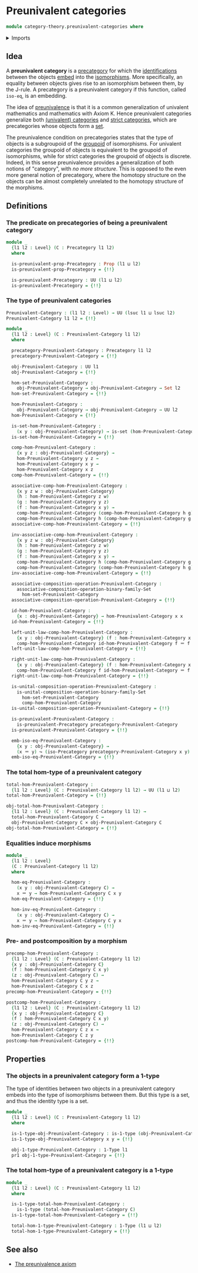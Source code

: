# Preunivalent categories

```agda
module category-theory.preunivalent-categories where
```

<details><summary>Imports</summary>

```agda
open import category-theory.composition-operations-on-binary-families-of-sets
open import category-theory.isomorphisms-in-precategories
open import category-theory.precategories

open import foundation.1-types
open import foundation.cartesian-product-types
open import foundation.dependent-pair-types
open import foundation.embeddings
open import foundation.identity-types
open import foundation.propositions
open import foundation.sets
open import foundation.universe-levels
```

</details>

## Idea

A **preunivalent category** is a [precategory](category-theory.precategories.md)
for which the [identifications](foundation-core.identity-types.md) between the
objects [embed](foundation-core.embeddings.md) into the
[isomorphisms](category-theory.isomorphisms-in-precategories.md). More
specifically, an equality between objects gives rise to an isomorphism between
them, by the J-rule. A precategory is a preunivalent category if this function,
called `iso-eq`, is an embedding.

The idea of [preunivalence](foundation.preunivalence.md) is that it is a common
generalization of univalent mathematics and mathematics with Axiom K. Hence
preunivalent categories generalize both
[(univalent) categories](category-theory.categories.md) and
[strict categories](category-theory.strict-categories.md), which are
precategories whose objects form a [set](foundation-core.sets.md).

The preunivalence condition on precategories states that the type of objects is
a subgroupoid of the [groupoid](category-theory.groupoids.md) of isomorphisms.
For univalent categories the groupoid of objects is equivalent to the groupoid
of isomorphisms, while for strict categories the groupoid of objects is
discrete. Indeed, in this sense preunivalence provides a generalization of both
notions of "category", with _no more structure_. This is opposed to the even
more general notion of precategory, where the homotopy structure on the objects
can be almost completely unrelated to the homotopy structure of the morphisms.

## Definitions

### The predicate on precategories of being a preunivalent category

```agda
module _
  {l1 l2 : Level} (C : Precategory l1 l2)
  where

  is-preunivalent-prop-Precategory : Prop (l1 ⊔ l2)
  is-preunivalent-prop-Precategory = {!!}

  is-preunivalent-Precategory : UU (l1 ⊔ l2)
  is-preunivalent-Precategory = {!!}
```

### The type of preunivalent categories

```agda
Preunivalent-Category : (l1 l2 : Level) → UU (lsuc l1 ⊔ lsuc l2)
Preunivalent-Category l1 l2 = {!!}

module _
  {l1 l2 : Level} (C : Preunivalent-Category l1 l2)
  where

  precategory-Preunivalent-Category : Precategory l1 l2
  precategory-Preunivalent-Category = {!!}

  obj-Preunivalent-Category : UU l1
  obj-Preunivalent-Category = {!!}

  hom-set-Preunivalent-Category :
    obj-Preunivalent-Category → obj-Preunivalent-Category → Set l2
  hom-set-Preunivalent-Category = {!!}

  hom-Preunivalent-Category :
    obj-Preunivalent-Category → obj-Preunivalent-Category → UU l2
  hom-Preunivalent-Category = {!!}

  is-set-hom-Preunivalent-Category :
    (x y : obj-Preunivalent-Category) → is-set (hom-Preunivalent-Category x y)
  is-set-hom-Preunivalent-Category = {!!}

  comp-hom-Preunivalent-Category :
    {x y z : obj-Preunivalent-Category} →
    hom-Preunivalent-Category y z →
    hom-Preunivalent-Category x y →
    hom-Preunivalent-Category x z
  comp-hom-Preunivalent-Category = {!!}

  associative-comp-hom-Preunivalent-Category :
    {x y z w : obj-Preunivalent-Category}
    (h : hom-Preunivalent-Category z w)
    (g : hom-Preunivalent-Category y z)
    (f : hom-Preunivalent-Category x y) →
    comp-hom-Preunivalent-Category (comp-hom-Preunivalent-Category h g) f ＝
    comp-hom-Preunivalent-Category h (comp-hom-Preunivalent-Category g f)
  associative-comp-hom-Preunivalent-Category = {!!}

  inv-associative-comp-hom-Preunivalent-Category :
    {x y z w : obj-Preunivalent-Category}
    (h : hom-Preunivalent-Category z w)
    (g : hom-Preunivalent-Category y z)
    (f : hom-Preunivalent-Category x y) →
    comp-hom-Preunivalent-Category h (comp-hom-Preunivalent-Category g f) ＝
    comp-hom-Preunivalent-Category (comp-hom-Preunivalent-Category h g) f
  inv-associative-comp-hom-Preunivalent-Category = {!!}

  associative-composition-operation-Preunivalent-Category :
    associative-composition-operation-binary-family-Set
      hom-set-Preunivalent-Category
  associative-composition-operation-Preunivalent-Category = {!!}

  id-hom-Preunivalent-Category :
    {x : obj-Preunivalent-Category} → hom-Preunivalent-Category x x
  id-hom-Preunivalent-Category = {!!}

  left-unit-law-comp-hom-Preunivalent-Category :
    {x y : obj-Preunivalent-Category} (f : hom-Preunivalent-Category x y) →
    comp-hom-Preunivalent-Category id-hom-Preunivalent-Category f ＝ f
  left-unit-law-comp-hom-Preunivalent-Category = {!!}

  right-unit-law-comp-hom-Preunivalent-Category :
    {x y : obj-Preunivalent-Category} (f : hom-Preunivalent-Category x y) →
    comp-hom-Preunivalent-Category f id-hom-Preunivalent-Category ＝ f
  right-unit-law-comp-hom-Preunivalent-Category = {!!}

  is-unital-composition-operation-Preunivalent-Category :
    is-unital-composition-operation-binary-family-Set
      hom-set-Preunivalent-Category
      comp-hom-Preunivalent-Category
  is-unital-composition-operation-Preunivalent-Category = {!!}

  is-preunivalent-Preunivalent-Category :
    is-preunivalent-Precategory precategory-Preunivalent-Category
  is-preunivalent-Preunivalent-Category = {!!}

  emb-iso-eq-Preunivalent-Category :
    {x y : obj-Preunivalent-Category} →
    (x ＝ y) ↪ (iso-Precategory precategory-Preunivalent-Category x y)
  emb-iso-eq-Preunivalent-Category = {!!}
```

### The total hom-type of a preunivalent category

```agda
total-hom-Preunivalent-Category :
  {l1 l2 : Level} (C : Preunivalent-Category l1 l2) → UU (l1 ⊔ l2)
total-hom-Preunivalent-Category = {!!}

obj-total-hom-Preunivalent-Category :
  {l1 l2 : Level} (C : Preunivalent-Category l1 l2) →
  total-hom-Preunivalent-Category C →
  obj-Preunivalent-Category C × obj-Preunivalent-Category C
obj-total-hom-Preunivalent-Category = {!!}
```

### Equalities induce morphisms

```agda
module _
  {l1 l2 : Level}
  (C : Preunivalent-Category l1 l2)
  where

  hom-eq-Preunivalent-Category :
    (x y : obj-Preunivalent-Category C) →
    x ＝ y → hom-Preunivalent-Category C x y
  hom-eq-Preunivalent-Category = {!!}

  hom-inv-eq-Preunivalent-Category :
    (x y : obj-Preunivalent-Category C) →
    x ＝ y → hom-Preunivalent-Category C y x
  hom-inv-eq-Preunivalent-Category = {!!}
```

### Pre- and postcomposition by a morphism

```agda
precomp-hom-Preunivalent-Category :
  {l1 l2 : Level} (C : Preunivalent-Category l1 l2)
  {x y : obj-Preunivalent-Category C}
  (f : hom-Preunivalent-Category C x y)
  (z : obj-Preunivalent-Category C) →
  hom-Preunivalent-Category C y z →
  hom-Preunivalent-Category C x z
precomp-hom-Preunivalent-Category = {!!}

postcomp-hom-Preunivalent-Category :
  {l1 l2 : Level} (C : Preunivalent-Category l1 l2)
  {x y : obj-Preunivalent-Category C}
  (f : hom-Preunivalent-Category C x y)
  (z : obj-Preunivalent-Category C) →
  hom-Preunivalent-Category C z x →
  hom-Preunivalent-Category C z y
postcomp-hom-Preunivalent-Category = {!!}
```

## Properties

### The objects in a preunivalent category form a 1-type

The type of identities between two objects in a preunivalent category embeds
into the type of isomorphisms between them. But this type is a set, and thus the
identity type is a set.

```agda
module _
  {l1 l2 : Level} (C : Preunivalent-Category l1 l2)
  where

  is-1-type-obj-Preunivalent-Category : is-1-type (obj-Preunivalent-Category C)
  is-1-type-obj-Preunivalent-Category x y = {!!}

  obj-1-type-Preunivalent-Category : 1-Type l1
  pr1 obj-1-type-Preunivalent-Category = {!!}
```

### The total hom-type of a preunivalent category is a 1-type

```agda
module _
  {l1 l2 : Level} (C : Preunivalent-Category l1 l2)
  where

  is-1-type-total-hom-Preunivalent-Category :
    is-1-type (total-hom-Preunivalent-Category C)
  is-1-type-total-hom-Preunivalent-Category = {!!}

  total-hom-1-type-Preunivalent-Category : 1-Type (l1 ⊔ l2)
  total-hom-1-type-Preunivalent-Category = {!!}
```

## See also

- [The preunivalence axiom](foundation.preunivalence.md)

